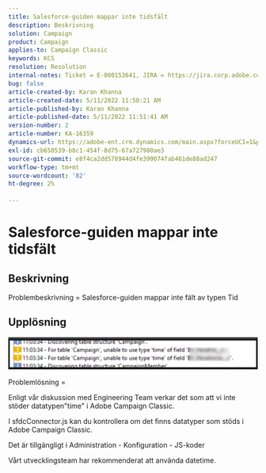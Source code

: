 ```yaml
---
title: Salesforce-guiden mappar inte tidsfält
description: Beskrivning
solution: Campaign
product: Campaign
applies-to: Campaign Classic
keywords: KCS
resolution: Resolution
internal-notes: Ticket = E-000153641, JIRA = https://jira.corp.adobe.com/browse/NEO-27340
bug: false
article-created-by: Karan Khanna
article-created-date: 5/11/2022 11:50:21 AM
article-published-by: Karan Khanna
article-published-date: 5/11/2022 11:51:41 AM
version-number: 2
article-number: KA-16359
dynamics-url: https://adobe-ent.crm.dynamics.com/main.aspx?forceUCI=1&pagetype=entityrecord&etn=knowledgearticle&id=ac68d686-20d1-ec11-a7b5-00224809c556
exl-id: cb658539-b8c1-454f-8d75-67a727980ae3
source-git-commit: e8f4ca2dd578944d4fe399074fab461de88ad247
workflow-type: tm+mt
source-wordcount: '82'
ht-degree: 2%

---
```


# Salesforce-guiden mappar inte tidsfält

## Beskrivning


Problembeskrivning = Salesforce-guiden mappar inte fält av typen Tid


## Upplösning




![](assets/29c6e2ab-20d1-ec11-a7b5-00224809c556.png)



Problemlösning =

Enligt vår diskussion med Engineering Team verkar det som att vi inte stöder datatypen&quot;time&quot; i Adobe Campaign Classic.

I sfdcConnector.js kan du kontrollera om det finns datatyper som stöds i Adobe Campaign Classic.

Det är tillgängligt i Administration - Konfiguration - JS-koder

Vårt utvecklingsteam har rekommenderat att använda datetime.
